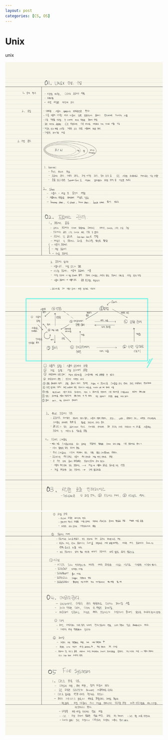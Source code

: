 ```yaml
---
layout: post
categories: [CS, OS]
---
```


# Unix

unix

![13.Unix-1.jpg](/assets/img/os/13.Unix-1.jpg)
![13.Unix-2.jpg](/assets/img/os/13.Unix-2.jpg)
![13.Unix-3.jpg](/assets/img/os/13.Unix-3.jpg)